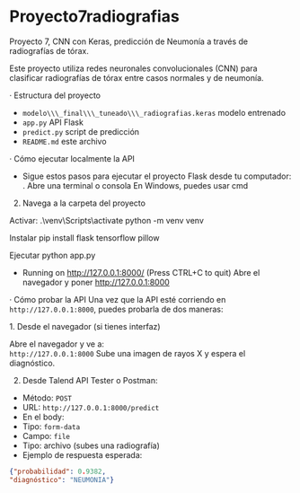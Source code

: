 # Proyecto7radiografias
Proyecto 7, CNN con Keras, predicción de Neumonía a través de radiografías de tórax. 

Este proyecto utiliza redes neuronales convolucionales (CNN) para clasificar radiografías de tórax entre casos normales y de neumonía.

· Estructura del proyecto 
- `modelo\\\_final\\\_tuneado\\\_radiografias.keras` modelo entrenado
- `app.py` API Flask
- `predict.py` script de predicción
- `README.md` este archivo
  

· Cómo ejecutar localmente la API
- Sigue estos pasos para ejecutar el proyecto Flask desde tu computador:
. Abre una terminal o consola
En Windows, puedes usar cmd

2. Navega a la carpeta del proyecto

Activar: 
.\venv\Scripts\activate
python -m venv venv


Instalar 
pip install flask tensorflow pillow 


Ejecutar 
python app.py



* Running on http://127.0.0.1:8000/ (Press CTRL+C to quit)
Abre el navegador y poner http://127.0.0.1:8000


· Cómo probar la API
Una vez que la API esté corriendo en `http://127.0.0.1:8000`, puedes probarla de dos maneras:


1\. Desde el navegador (si tienes interfaz)

Abre el navegador y ve a:  
`http://127.0.0.1:8000`
Sube una imagen de rayos X y espera el diagnóstico.

2. Desde Talend API Tester o Postman:
- Método: `POST`
- URL: `http://127.0.0.1:8000/predict`
- En el body:
- Tipo: `form-data`
- Campo: `file`
- Tipo: archivo (subes una radiografía)
- Ejemplo de respuesta esperada:
```json
{"probabilidad": 0.9382,
"diagnóstico": "NEUMONIA"}



